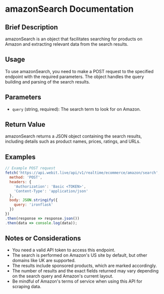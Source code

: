 # amazonSearch Documentation

## Brief Description
amazonSearch is an object that facilitates searching for products on Amazon and extracting relevant data from the search results.

## Usage
To use amazonSearch, you need to make a POST request to the specified endpoint with the required parameters. The object handles the query building and parsing of the search results.

## Parameters
- `query` (string, required): The search term to look for on Amazon.

## Return Value
amazonSearch returns a JSON object containing the search results, including details such as product names, prices, ratings, and URLs.

## Examples

```javascript
// Example POST request
fetch('https://api.webit.live/api/v1/realtime/ecommerce/amazon/search', {
  method: 'POST',
  headers: {
    'Authorization': 'Basic <TOKEN>',
    'Content-Type': 'application/json'
  },
  body: JSON.stringify({
    query: 'ironflask'
  })
})
.then(response => response.json())
.then(data => console.log(data));
```

## Notes or Considerations
- You need a valid API token to access this endpoint.
- The search is performed on Amazon's US site by default, but other domains like UK are supported.
- The results include sponsored products, which are marked accordingly.
- The number of results and the exact fields returned may vary depending on the search query and Amazon's current layout.
- Be mindful of Amazon's terms of service when using this API for scraping data.
